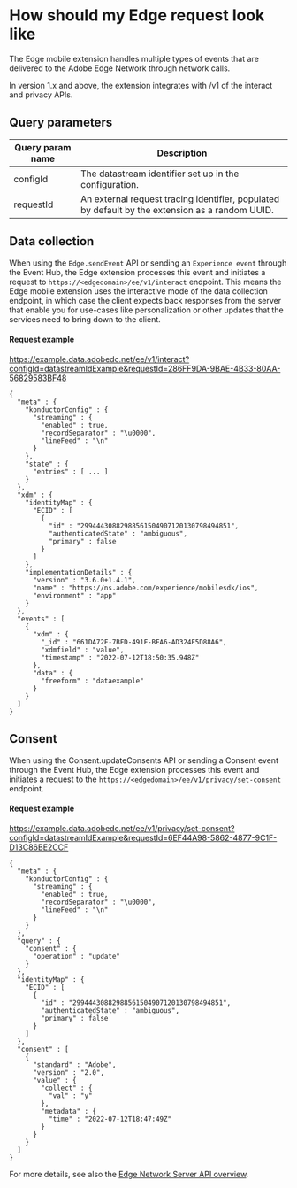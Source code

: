 # How should my Edge request look like

The Edge mobile extension handles multiple types of events that are delivered to the Adobe Edge Network through network calls.

In version 1.x and above, the extension integrates with /v1 of the interact and privacy APIs.

## Query parameters

| Query param name   | Description          |
| ------------------ | -------------------- |
| configId           | The datastream identifier set up in the configuration. |  
| requestId          | An external request tracing identifier, populated by default by the extension as a random UUID. |

## Data collection

When using the `Edge.sendEvent` API or sending an `Experience event` through the Event Hub, the Edge extension processes this event and initiates a request to `https://<edgedomain>/ee/v1/interact` endpoint.
This means the Edge mobile extension uses the interactive mode of the data collection endpoint, in which case the client expects back responses from the server that enable you for use-cases like personalization or other updates that the services need to bring down to the client.

#### Request example

https://example.data.adobedc.net/ee/v1/interact?configId=datastreamIdExample&requestId=286FF9DA-9BAE-4B33-80AA-56829583BF48

```
{
  "meta" : {
    "konductorConfig" : {
      "streaming" : {
        "enabled" : true,
        "recordSeparator" : "\u0000",
        "lineFeed" : "\n"
      }
    },
    "state" : {
      "entries" : [ ... ]
    }
  },
  "xdm" : {
    "identityMap" : {
      "ECID" : [
        {
          "id" : "29944430882988561504907120130798494851",
          "authenticatedState" : "ambiguous",
          "primary" : false
        }
      ]
    },
    "implementationDetails" : {
      "version" : "3.6.0+1.4.1",
      "name" : "https://ns.adobe.com/experience/mobilesdk/ios",
      "environment" : "app"
    }
  },
  "events" : [
    {
      "xdm" : {
        "_id" : "661DA72F-7BFD-491F-BEA6-AD324F5D88A6",
        "xdmfield" : "value",
        "timestamp" : "2022-07-12T18:50:35.948Z"
      },
      "data" : {
        "freeform" : "dataexample"
      }
    }
  ]
}
```

## Consent

When using the Consent.updateConsents API or sending a Consent event through the Event Hub, the Edge extension processes this event and initiates a request to the `https://<edgedomain>/ee/v1/privacy/set-consent` endpoint.

#### Request example

https://example.data.adobedc.net/ee/v1/privacy/set-consent?configId=datastreamIdExample&requestId=6EF44A98-5862-4877-9C1F-D13C86BE2CCF

```
{
  "meta" : {
    "konductorConfig" : {
      "streaming" : {
        "enabled" : true,
        "recordSeparator" : "\u0000",
        "lineFeed" : "\n"
      }
    }
  },
  "query" : {
    "consent" : {
      "operation" : "update"
    }
  },
  "identityMap" : {
    "ECID" : [
      {
        "id" : "29944430882988561504907120130798494851",
        "authenticatedState" : "ambiguous",
        "primary" : false
      }
    ]
  },
  "consent" : [
    {
      "standard" : "Adobe",
      "version" : "2.0",
      "value" : {
        "collect" : {
          "val" : "y"
        },
        "metadata" : {
          "time" : "2022-07-12T18:47:49Z"
        }
      }
    }
  ]
}
```

For more details, see also the [Edge Network Server API overview](https://experienceleague.adobe.com/en/docs/experience-platform/edge-network-server-api/overview).
